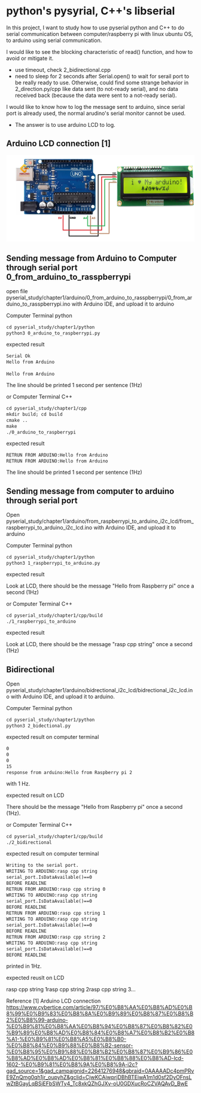 # python's pysyrial, C++'s libserial

In this project, I want to study how to use pyserial python and C++ to do serial communication between computer/raspberry pi with linux ubuntu OS, to arduino using serial communication.

I would like to see the blocking characteristic of read() function, and how to avoid or mitigate it.
- use timeout, check 2_bidirectional.cpp
- need to sleep for 2 seconds after Serial.open() to wait for serail port to be really ready to use. Otherwise, could find some strange behavior in 2_direction.py/cpp like
data sent (to not-ready serial), and no data received back (because the data were sent to a not-ready serial).

I would like to know how to log the message sent to arduino, since serial port is already used, the normal arudino's serial monitor cannot be used.
- The answer is to use arduino LCD to log.

## Arduino LCD connection [1]

![Alt text](Arduino_LCD_connection.png)


## Sending message from Arduino to Computer through serial port 0_from_arduino_to_rasspberrypi

open file pyserial_study/chapter1/arduino/0_from_arduino_to_rasspberrypi/0_from_arduino_to_rasspberrypi.ino with Arduino IDE, and upload it to arduino

Computer Terminal python

```
cd pyserial_study/chapter1/python
python3 0_arduino_to_raspberrypi.py
```
expected result

```
Serial Ok
Hello from Arduino

Hello from Arduino

```
The line should be printed 1 second per sentence (1Hz)

or Computer Terminal C++

```
cd pyserial_study/chapter1/cpp
mkdir build; cd build
cmake ..
make
./0_arduino_to_raspberrypi 
```

expected result

```
RETRUN FROM ARDUINO:Hello from Arduino
RETRUN FROM ARDUINO:Hello from Arduino
```
The line should be printed 1 second per sentence (1Hz)

## Sending message from computer to arduino through serial port 

Open pyserial_study/chapter1/arduino/from_raspberrypi_to_arduino_i2c_lcd/from_raspberrypi_to_arduino_i2c_lcd.ino with Arduino IDE, and upload it to arduino

Computer Terminal python

```
cd pyserial_study/chapter1/python
python3 1_raspberrypi_to_arduino.py 
```
expected result

Look at LCD, there should be the message "Hello from Raspberry pi" once a second (1Hz)

or Computer Terminal C++

```
cd pyserial_study/chapter1/cpp/build
./1_raspberrypi_to_arduino
```

expected result

Look at LCD, there should be the message "rasp cpp string" once a second (1Hz)

## Bidirectional

Open pyserial_study/chapter1/arduino/bidrectional_i2c_lcd/bidrectional_i2c_lcd.ino with Arduino IDE, and upload it to arduino.

Computer Terminal python

```
cd pyserial_study/chapter1/python
python3 2_bidectional.py 
```

expected result on computer terminal 

```
0
0
0
15
response from arduino:Hello from Raspberry pi 2
```
with 1 Hz. 

expected result on LCD 

There should be the message "Hello from Raspberry pi" once a second (1Hz).

or Computer Terminal C++

```
cd pyserial_study/chapter1/cpp/build
./2_bidirectional
```

expected result on computer terminal 

```
Writing to the serial port.
WRITING TO ARDUINO:rasp cpp string
serial_port.IsDataAvailable()==0
BEFORE READLINE
RETRUN FROM ARDUINO:rasp cpp string 0
WRITING TO ARDUINO:rasp cpp string
serial_port.IsDataAvailable()==0
BEFORE READLINE
RETRUN FROM ARDUINO:rasp cpp string 1
WRITING TO ARDUINO:rasp cpp string
serial_port.IsDataAvailable()==0
BEFORE READLINE
RETRUN FROM ARDUINO:rasp cpp string 2
WRITING TO ARDUINO:rasp cpp string
serial_port.IsDataAvailable()==0
BEFORE READLINE
```
printed in 1Hz.

expected reuslt on LCD

rasp cpp string 1rasp cpp string 2rasp cpp string 3...



Reference 
[1] Arduino LCD connection https://www.cybertice.com/article/97/%E0%B8%AA%E0%B8%AD%E0%B8%99%E0%B9%83%E0%B8%8A%E0%B9%89%E0%B8%87%E0%B8%B2%E0%B8%99-arduino-%E0%B9%81%E0%B8%AA%E0%B8%94%E0%B8%87%E0%B8%82%E0%B9%89%E0%B8%AD%E0%B8%84%E0%B8%A7%E0%B8%B2%E0%B8%A1-%E0%B9%81%E0%B8%A5%E0%B8%B0-%E0%B8%84%E0%B9%88%E0%B8%B2-sensor-%E0%B8%95%E0%B9%88%E0%B8%B2%E0%B8%87%E0%B9%86%E0%B8%AD%E0%B8%AD%E0%B8%81%E0%B8%88%E0%B8%AD-lcd-1602-%E0%B9%81%E0%B8%9A%E0%B8%9A-i2c?gad_source=1&gad_campaignid=22641276948&gbraid=0AAAAADc4pmPRvE9ZnQmg0qh1jr_oupyhZ&gclid=CjwKCAjwprjDBhBTEiwA1m1d0sf2DyOFnsLwZtBGayLqBSjEFbSWTy4_Tc8xkQZhGJXv-oU0GDXucRoCZVAQAvD_BwE



 
